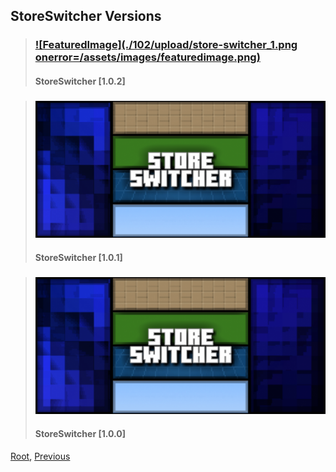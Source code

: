 
## StoreSwitcher Versions
> ### [![FeaturedImage](./102/upload/store-switcher_1.png onerror=/assets/images/featuredimage.png)](./102)
> #### StoreSwitcher [1.0.2]

> ### [![FeaturedImage](./101/upload/store-switcher_1.png)](./101)
> #### StoreSwitcher [1.0.1]

> ### [![FeaturedImage](./100/upload/store-switcher_1.png)](./100)
> #### StoreSwitcher [1.0.0]

[Root](/), [Previous](./)
